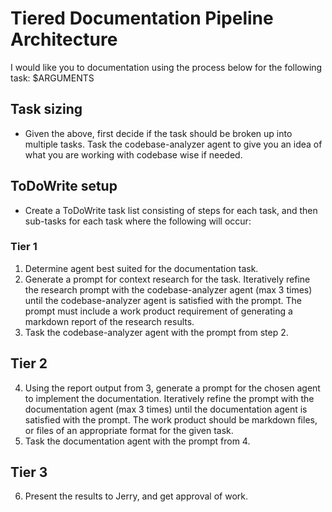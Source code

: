 # Tiered Documentation Pipeline Architecture

I would like you to documentation using the process below for the following task: $ARGUMENTS

## Task sizing

- Given the above, first decide if the task should be broken up into multiple tasks. Task the codebase-analyzer agent to give you
  an idea of what you are working with codebase wise if needed.
   
## ToDoWrite setup

- Create a ToDoWrite task list consisting of steps for each task, and then sub-tasks for each task where the following will occur:

### **Tier 1**

1. Determine agent best suited for the documentation task.
2. Generate a prompt for context research for the task. Iteratively refine the research prompt  with the codebase-analyzer agent (max 3 times)
   until the codebase-analyzer agent is satisfied with the prompt. The prompt must include a work product requirement of generating a
   markdown report of the research results.
3. Task the codebase-analyzer agent with the prompt from step 2.

## **Tier 2**

4. Using the report output from 3, generate a prompt for the chosen  agent to implement the documentation. Iteratively refine
   the prompt with the documentation agent (max 3 times) until the documentation agent is satisfied with the prompt. The work product
   should be markdown files, or files of an appropriate format for the given task.
5. Task the documentation agent with the prompt from 4.

## **Tier 3**

6. Present the results to Jerry, and get approval of work.

